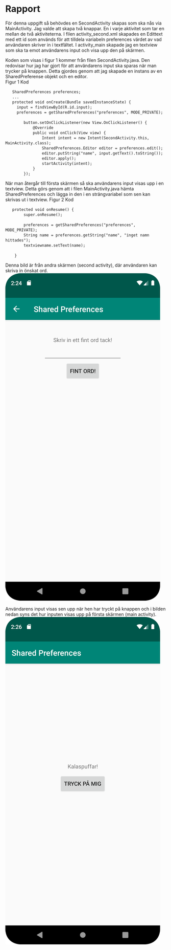
# Rapport

För denna uppgift så behövdes en SecondActivity skapas som ska nås via MainActivity. 
Jag valde att skapa två knappar. En i varje aktivitet som tar en mellan de två aktiviteterna.
I filen activity_second.xml skapades en Edittext med ett id som används för att tilldela variabeln 
preferences värdet av vad användaren skriver in i textfältet. 
I activity_main skapade jag en textview som ska ta emot användarens input och visa upp den på skärmen.


Koden som visas i figur 1 kommer från filen SecondActivity.java. Den redovisar hur jag har gjort för att användarens input ska sparas när man trycker på knappen.
Detta gjordes genom att jag skapade en instans av en SharedPreferense objekt och en editor.  
Figur 1 Kod
```
   SharedPreferences preferences;
   ...
   protected void onCreate(Bundle savedInstanceState) {
     input = findViewById(R.id.input);
     preferences = getSharedPreferences("preferences", MODE_PRIVATE);

        button.setOnClickListener(new View.OnClickListener() {
            @Override
            public void onClick(View view) {
                Intent intent = new Intent(SecondActivity.this, MainActivity.class);
                SharedPreferences.Editor editor = preferences.edit();
                editor.putString("name", input.getText().toString());
                editor.apply();
                startActivity(intent);
            }
        });
```


När man återgår till första skärmen så ska användarens input visas upp i en textview.
Detta görs genom att i filen MainActivity.java hämta SharedPreferences och lägga in den i en strängvariabel som sen kan skrivas ut i textview. 
Figur 2 Kod
```
   protected void onResume() {
        super.onResume();

        preferences = getSharedPreferences("preferences", MODE_PRIVATE);
        String name = preferences.getString("name", "inget namn hittades");
        textviewname.setText(name);

    }
```


Denna bild är från andra skärmen (second activity), där användaren kan skriva in önskat ord.
![](second.png)

Användarens input visas sen upp när hen har tryckt på knappen och i bilden nedan syns det hur inputen visas upp på första skärmen (main activity).
![](main.png)
